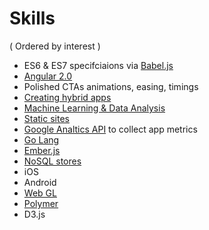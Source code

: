 # Skills
( Ordered by interest )

- ES6 & ES7 specifciaions via [Babel.js](https://babeljs.io/)
- [Angular 2.0](https://angular.io/)
- Polished CTAs animations, easing, timings
- [Creating hybrid apps](http://ionicframework.com/)
- [Machine Learning & Data Analysis](machine-learning)
- [Static sites](static-sites)
- [Google Analtics API](https://developers.google.com/analytics/?hl=en) to collect app metrics
- [Go Lang](https://golang.org/)
- [Ember.js](http://emberjs.com/)
- [NoSQL stores](nosql)
- iOS
- Android
- [Web GL](http://threejs.org/)
- [Polymer](https://www.polymer-project.org/1.0/)
- D3.js
